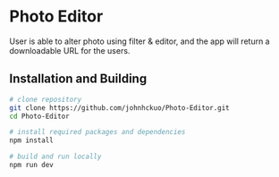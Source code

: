 # Photo Editor
User is able to alter photo using filter & editor, and the app will return a downloadable URL for the users.

## Installation and Building

```bash
# clone repository
git clone https://github.com/johnhckuo/Photo-Editor.git
cd Photo-Editor

# install required packages and dependencies
npm install

# build and run locally
npm run dev
